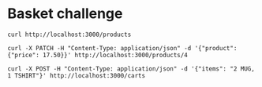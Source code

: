 # Basket challenge

`curl http://localhost:3000/products`

`curl -X PATCH -H "Content-Type: application/json" -d '{"product":{"price": 17.50}}' http://localhost:3000/products/4`

`curl -X POST -H "Content-Type: application/json" -d '{"items": "2 MUG, 1 TSHIRT"}' http://localhost:3000/carts`

